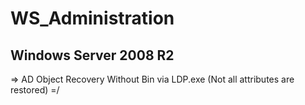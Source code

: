 # WS_Administration

## Windows Server 2008 R2
  => AD Object Recovery Without Bin via LDP.exe (Not all attributes are restored) =/
